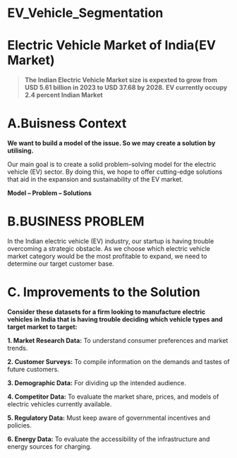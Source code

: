 # EV_Vehicle_Segmentation
# Electric Vehicle Market of India(EV Market)
><b>The Indian Electric Vehicle Market size is expexted to grow from USD 5.61 billion in 2023 to USD 37.68 by 2028.</b>
><b>EV currently occupy 2.4 percent Indian Market</b>

# A.Buisness Context

<B>We want to build a model of the issue. So we may create a solution by utilising.</b>

Our main goal is to create a solid problem-solving model for the electric vehicle (EV) sector. By doing this, we hope to offer cutting-edge solutions that aid in the expansion and sustainability of the EV market.

<b>Model – Problem – Solutions</b>

# B.BUSINESS PROBLEM

In the Indian electric vehicle (EV) industry, our startup is having trouble overcoming a strategic obstacle.
As we choose which electric vehicle market category would be the most profitable to expand,
we need to determine our target customer base.

# C. Improvements to the Solution

<b>Consider these datasets for a firm looking to manufacture electric vehicles in India that is having trouble deciding which vehicle types and target market to target:</b>

<b>1. Market Research Data:</b> To understand consumer preferences and market trends.

<b>2. Customer Surveys:</b> To compile information on the demands and tastes of future customers.

<b>3. Demographic Data:</b> For dividing up the intended audience.

<b>4. Competitor Data:</b> To evaluate the market share, prices, and models of electric vehicles currently available.

<b>5. Regulatory Data:</b> Must keep aware of governmental incentives and policies.

<b>6. Energy Data:</b> To evaluate the accessibility of the infrastructure and energy sources for charging.
